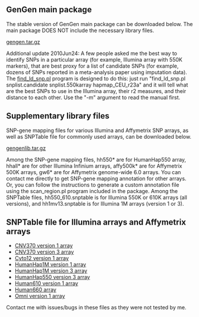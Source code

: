 ## GenGen main package

The stable version of GenGen main package can be downloaded below. The main package DOES NOT include the necessary library files.

[gengen.tar.gz](https://github.com/WangGenomicsLab/GenGen/archive/v1.0.0.tar.gz)

Additional update 2010Jun24: A few people asked me the best way to identify SNPs in a particular array (for example, Illumina array with 550K markers), that are best proxy for a list of candidate SNPs (for example, dozens of SNPs reported in a meta-analysis paper using imputation data). The [find_ld_snp.pl](http://www.openbioinformatics.org/gengen/download/find_ld_snp.pl) program is designed to do this: just run "find_ld_snp.pl snplist.candidate snplist.550karray hapmap_CEU_r23a" and it will tell what are the best SNPs to use in the Illumina array, their r2 measures, and their distance to each other. Use the "-m" argument to read the manual first.

## Supplementary library files

SNP-gene mapping files for various Illumina and Affymetrix SNP arrays, as well as SNPTable file for commonly used arrays, can be downloaded below.

[gengenlib.tar.gz](http://www.openbioinformatics.org/gengen/download/gengenlib.tar.gz)

Among the SNP-gene mapping files, hh550* are for HumanHap550 array, hhall\* are for other Illumina Infinium arrays, affy500k* are for Affymetrix 500K arrays, gw6* are for Affymetrix genome-wide 6.0 arrays. You can contact me directly to get SNP-gene mapping annotation for other arrays. Or, you can follow the instructions to generate a custom annotation file using the scan_region.pl program included in the package. Among the SNPTable files, hh550_610.snptable is for Illumina 550K or 610K arrays (all versions), and hh1mv13.snptable is for Illumina 1M arrays (version 1 or 3).

## SNPTable file for Illumina arrays and Affymetrix arrays

- [CNV370 version 1 array](http://www.openbioinformatics.org/gengen/download/cnv370v1_snptable.txt.gz)
- [CNV370 version 3 array](http://www.openbioinformatics.org/gengen/download/cnv370v3_snptable.txt.gz)
- [Cyto12 version 1 array](http://www.openbioinformatics.org/gengen/download/cyto12v1_snptable.txt.gz)
- [HumanHap1M version 1 array](http://www.openbioinformatics.org/gengen/download/hh1mv1_snptable.txt.gz)
- [HumanHap1M version 3 array](http://www.openbioinformatics.org/gengen/download/hh1mv3_snptable.txt.gz)
- [HumanHap550 version 3 array](http://www.openbioinformatics.org/gengen/download/hh550v3_snptable.txt.gz)
- [Human610 version 1 array](http://www.openbioinformatics.org/gengen/download/hh610v1_snptable.txt.gz)
- [Human660 array](http://www.openbioinformatics.org/gengen/download/hh660_snptable.txt.gz)
- [Omni version 1 array](http://www.openbioinformatics.org/gengen/download/ho1v1_snptable.txt.gz)

Contact me with issues/bugs in these files as they were not tested by me.


